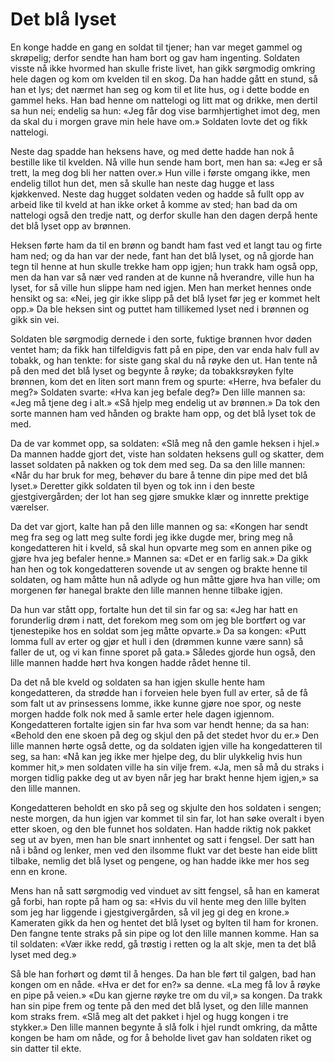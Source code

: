 # Det blå lyset

En konge hadde en gang en soldat til tjener; han var meget gammel og skrøpelig; derfor sendte han ham bort og gav ham ingenting. Soldaten visste nå ikke hvormed han skulle friste livet, han gikk sørgmodig omkring hele dagen og kom om kvelden til en skog. Da han hadde gått en stund, så han et lys; det nærmet han seg og kom til et lite hus, og i dette bodde en gammel heks. Han bad henne om nattelogi og litt mat og drikke, men dertil sa hun nei; endelig sa hun: «Jeg får dog vise barmhjertighet imot deg, men da skal du i morgen grave min hele have om.» Soldaten lovte det og fikk nattelogi.

Neste dag spadde han heksens have, og med dette hadde han nok å bestille like til kvelden. Nå ville hun sende ham bort, men han sa: «Jeg er så trett, la meg dog bli her natten over.» Hun ville i første omgang ikke, men endelig tillot hun det, men så skulle han neste dag hugge et lass kjøkkenved. Neste dag hugget soldaten veden og hadde så fullt opp av arbeid like til kveld at han ikke orket å komme av sted; han bad da om nattelogi også den tredje natt, og derfor skulle han den dagen derpå hente det blå lyset opp av brønnen.

Heksen førte ham da til en brønn og bandt ham fast ved et langt tau og firte ham ned; og da han var der nede, fant han det blå lyset, og nå gjorde han tegn til henne at hun skulle trekke ham opp igjen; hun trakk ham også opp, men da han var så nær ved randen at de kunne nå hverandre, ville hun ha lyset, for så ville hun slippe ham ned igjen. Men han merket hennes onde hensikt og sa: «Nei, jeg gir ikke slipp på det blå lyset før jeg er kommet helt opp.» Da ble heksen sint og puttet ham tillikemed lyset ned i brønnen og gikk sin vei.

Soldaten ble sørgmodig dernede i den sorte, fuktige brønnen hvor døden ventet ham; da fikk han tilfeldigvis fatt på en pipe, den var enda halv full av tobakk, og han tenkte: for siste gang skal du nå røyke den ut. Han tente nå på den med det blå lyset og begynte å røyke; da tobakksrøyken fylte brønnen, kom det en liten sort mann frem og spurte: «Herre, hva befaler du meg?» Soldaten svarte: «Hva kan jeg befale deg?» Den lille mannen sa: «Jeg må tjene deg i alt.» «Så hjelp meg endelig ut av brønnen.» Da tok den sorte mannen ham ved hånden og brakte ham opp, og det blå lyset tok de med.

Da de var kommet opp, sa soldaten: «Slå meg nå den gamle heksen i hjel.» Da mannen hadde gjort det, viste han soldaten heksens gull og skatter, dem lasset soldaten på nakken og tok dem med seg. Da sa den lille mannen: «Når du har bruk for meg, behøver du bare å tenne din pipe med det blå lyset.» Deretter gikk soldaten til byen og tok inn i den beste gjestgivergården; der lot han seg gjøre smukke klær og innrette prektige værelser.

Da det var gjort, kalte han på den lille mannen og sa: «Kongen har sendt meg fra seg og latt meg sulte fordi jeg ikke dugde mer, bring meg nå kongedatteren hit i kveld, så skal hun opvarte meg som en annen pike og gjøre hva jeg befaler henne.» Mannen sa: «Det er en farlig sak.» Da gikk han hen og tok kongedatteren sovende ut av sengen og brakte henne til soldaten, og ham måtte hun nå adlyde og hun måtte gjøre hva han ville; om morgenen før hanegal brakte den lille mannen henne tilbake igjen.

Da hun var stått opp, fortalte hun det til sin far og sa: «Jeg har hatt en forunderlig drøm i natt, det forekom meg som om jeg ble bortført og var tjenestepike hos en soldat som jeg måtte opvarte.» Da sa kongen: «Putt lomma full av erter og gjør et hull i den (drømmen kunne være sann) så faller de ut, og vi kan finne sporet på gata.» Således gjorde hun også, den lille mannen hadde hørt hva kongen hadde rådet henne til.

Da det nå ble kveld og soldaten sa han igjen skulle hente ham kongedatteren, da strødde han i forveien hele byen full av erter, så de få som falt ut av prinsessens lomme, ikke kunne gjøre noe spor, og neste morgen hadde folk nok med å samle erter hele dagen igjennom. Kongedatteren fortalte igjen sin far hva som var hendt henne; da sa han: «Behold den ene skoen på deg og skjul den på det stedet hvor du er.» Den lille mannen hørte også dette, og da soldaten igjen ville ha kongedatteren til seg, sa han: «Nå kan jeg ikke mer hjelpe deg, du blir ulykkelig hvis hun kommer hit,» men soldaten ville ha sin vilje frem. «Ja, men så må du straks i morgen tidlig pakke deg ut av byen når jeg har brakt henne hjem igjen,» sa den lille mannen.

Kongedatteren beholdt en sko på seg og skjulte den hos soldaten i sengen; neste morgen, da hun igjen var kommet til sin far, lot han søke overalt i byen etter skoen, og den ble funnet hos soldaten. Han hadde riktig nok pakket seg ut av byen, men han ble snart innhentet og satt i fengsel. Der satt han nå i bånd og lenker, men ved den ilsomme flukt var det beste han eide blitt tilbake, nemlig det blå lyset og pengene, og han hadde ikke mer hos seg enn en krone.

Mens han nå satt sørgmodig ved vinduet av sitt fengsel, så han en kamerat gå forbi, han ropte på ham og sa: «Hvis du vil hente meg den lille bylten som jeg har liggende i gjestgivergården, så vil jeg gi deg en krone.» Kameraten gikk da hen og hentet det blå lyset og bylten til ham for kronen. Den fangne tente straks på sin pipe og lot den lille mannen komme. Han sa til soldaten: «Vær ikke redd, gå trøstig i retten og la alt skje, men ta det blå lyset med deg.»

Så ble han forhørt og dømt til å henges. Da han ble ført til galgen, bad han kongen om en nåde. «Hva er det for en?» sa denne. «La meg få lov å røyke en pipe på veien.» «Du kan gjerne røyke tre om du vil,» sa kongen. Da trakk han sin pipe frem og tente på den med det blå lyset, og den lille mannen kom straks frem. «Slå meg alt det pakket i hjel og hugg kongen i tre stykker.» Den lille mannen begynte å slå folk i hjel rundt omkring, da måtte kongen be ham om nåde, og for å beholde livet gav han soldaten riket og sin datter til ekte.